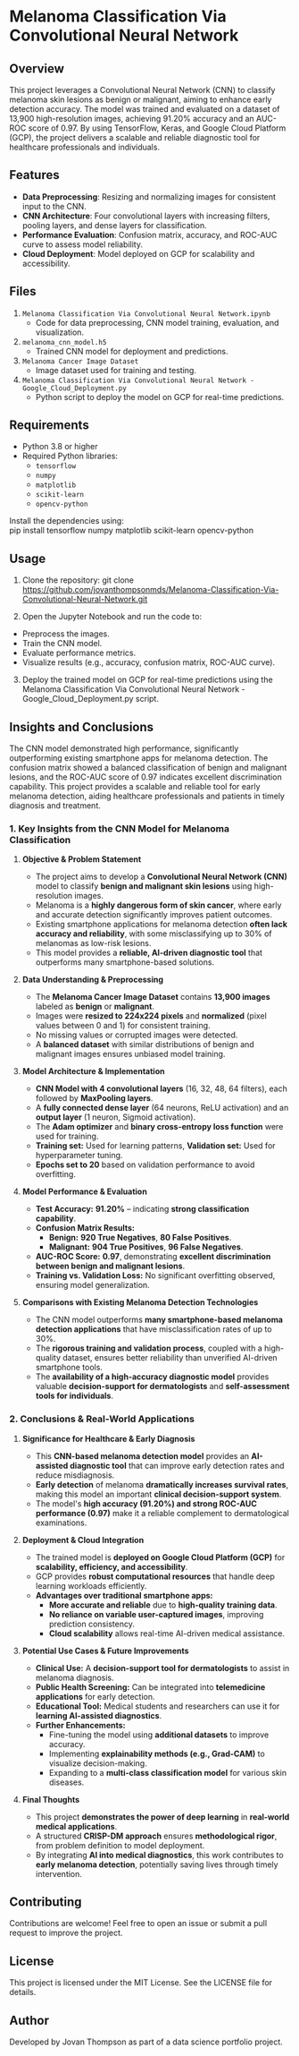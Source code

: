 # Melanoma Classification Via Convolutional Neural Network  

## Overview  
This project leverages a Convolutional Neural Network (CNN) to classify melanoma skin lesions as benign or malignant, aiming to enhance early detection accuracy. The model was trained and evaluated on a dataset of 13,900 high-resolution images, achieving 91.20% accuracy and an AUC-ROC score of 0.97. By using TensorFlow, Keras, and Google Cloud Platform (GCP), the project delivers a scalable and reliable diagnostic tool for healthcare professionals and individuals.  

## Features  
- **Data Preprocessing**: Resizing and normalizing images for consistent input to the CNN.  
- **CNN Architecture**: Four convolutional layers with increasing filters, pooling layers, and dense layers for classification.  
- **Performance Evaluation**: Confusion matrix, accuracy, and ROC-AUC curve to assess model reliability.  
- **Cloud Deployment**: Model deployed on GCP for scalability and accessibility.  

## Files  
1. `Melanoma Classification Via Convolutional Neural Network.ipynb`  
   - Code for data preprocessing, CNN model training, evaluation, and visualization.  
2. `melanoma_cnn_model.h5`  
   - Trained CNN model for deployment and predictions.  
3. `Melanoma Cancer Image Dataset`  
   - Image dataset used for training and testing.  
4. `Melanoma Classification Via Convolutional Neural Network - Google_Cloud_Deployment.py`  
   - Python script to deploy the model on GCP for real-time predictions.  

## Requirements  
- Python 3.8 or higher  
- Required Python libraries:  
  - `tensorflow`  
  - `numpy`  
  - `matplotlib`  
  - `scikit-learn`  
  - `opencv-python`  

Install the dependencies using:   
pip install tensorflow numpy matplotlib scikit-learn opencv-python  

## Usage
1. Clone the repository:
git clone https://github.com/jovanthompsonmds/Melanoma-Classification-Via-Convolutional-Neural-Network.git

2. Open the Jupyter Notebook and run the code to:
- Preprocess the images.
- Train the CNN model.
- Evaluate performance metrics.
- Visualize results (e.g., accuracy, confusion matrix, ROC-AUC curve).

3. Deploy the trained model on GCP for real-time predictions using the Melanoma Classification Via Convolutional Neural Network - Google_Cloud_Deployment.py script.

## Insights and Conclusions
The CNN model demonstrated high performance, significantly outperforming existing smartphone apps for melanoma detection. The confusion matrix showed a balanced classification of benign and malignant lesions, and the ROC-AUC score of 0.97 indicates excellent discrimination capability. This project provides a scalable and reliable tool for early melanoma detection, aiding healthcare professionals and patients in timely diagnosis and treatment.

### 1. Key Insights from the CNN Model for Melanoma Classification

1. **Objective & Problem Statement**
   - The project aims to develop a **Convolutional Neural Network (CNN)** model to classify **benign and malignant skin lesions** using high-resolution images.
   - Melanoma is a **highly dangerous form of skin cancer**, where early and accurate detection significantly improves patient outcomes.
   - Existing smartphone applications for melanoma detection **often lack accuracy and reliability**, with some misclassifying up to 30% of melanomas as low-risk lesions.
   - This model provides a **reliable, AI-driven diagnostic tool** that outperforms many smartphone-based solutions.

2. **Data Understanding & Preprocessing**
   - The **Melanoma Cancer Image Dataset** contains **13,900 images** labeled as **benign** or **malignant**.
   - Images were **resized to 224x224 pixels** and **normalized** (pixel values between 0 and 1) for consistent training.
   - No missing values or corrupted images were detected.
   - A **balanced dataset** with similar distributions of benign and malignant images ensures unbiased model training.

3. **Model Architecture & Implementation**
   - **CNN Model with 4 convolutional layers** (16, 32, 48, 64 filters), each followed by **MaxPooling layers**.
   - A **fully connected dense layer** (64 neurons, ReLU activation) and an **output layer** (1 neuron, Sigmoid activation).
   - The **Adam optimizer** and **binary cross-entropy loss function** were used for training.
   - **Training set:** Used for learning patterns, **Validation set:** Used for hyperparameter tuning.
   - **Epochs set to 20** based on validation performance to avoid overfitting.

4. **Model Performance & Evaluation**
   - **Test Accuracy:** **91.20%** – indicating **strong classification capability**.
   - **Confusion Matrix Results:**
     - **Benign:** **920 True Negatives**, **80 False Positives**.
     - **Malignant:** **904 True Positives**, **96 False Negatives**.
   - **AUC-ROC Score:** **0.97**, demonstrating **excellent discrimination between benign and malignant lesions**.
   - **Training vs. Validation Loss:** No significant overfitting observed, ensuring model generalization.

5. **Comparisons with Existing Melanoma Detection Technologies**
   - The CNN model outperforms **many smartphone-based melanoma detection applications** that have misclassification rates of up to 30%.
   - The **rigorous training and validation process**, coupled with a high-quality dataset, ensures better reliability than unverified AI-driven smartphone tools.
   - The **availability of a high-accuracy diagnostic model** provides valuable **decision-support for dermatologists** and **self-assessment tools for individuals**.

### 2. Conclusions & Real-World Applications

1. **Significance for Healthcare & Early Diagnosis**
   - This **CNN-based melanoma detection model** provides an **AI-assisted diagnostic tool** that can improve early detection rates and reduce misdiagnosis.
   - **Early detection** of melanoma **dramatically increases survival rates**, making this model an important **clinical decision-support system**.
   - The model's **high accuracy (91.20%) and strong ROC-AUC performance (0.97)** make it a reliable complement to dermatological examinations.

2. **Deployment & Cloud Integration**
   - The trained model is **deployed on Google Cloud Platform (GCP)** for **scalability, efficiency, and accessibility**.
   - GCP provides **robust computational resources** that handle deep learning workloads efficiently.
   - **Advantages over traditional smartphone apps:**
     - **More accurate and reliable** due to **high-quality training data**.
     - **No reliance on variable user-captured images**, improving prediction consistency.
     - **Cloud scalability** allows real-time AI-driven medical assistance.

3. **Potential Use Cases & Future Improvements**
   - **Clinical Use:** A **decision-support tool for dermatologists** to assist in melanoma diagnosis.
   - **Public Health Screening:** Can be integrated into **telemedicine applications** for early detection.
   - **Educational Tool:** Medical students and researchers can use it for **learning AI-assisted diagnostics**.
   - **Further Enhancements:**
     - Fine-tuning the model using **additional datasets** to improve accuracy.
     - Implementing **explainability methods (e.g., Grad-CAM)** to visualize decision-making.
     - Expanding to a **multi-class classification model** for various skin diseases.

4. **Final Thoughts**
   - This project **demonstrates the power of deep learning** in **real-world medical applications**.
   - A structured **CRISP-DM approach** ensures **methodological rigor**, from problem definition to model deployment.
   - By integrating **AI into medical diagnostics**, this work contributes to **early melanoma detection**, potentially saving lives through timely intervention.

## Contributing

Contributions are welcome! Feel free to open an issue or submit a pull request to improve the project.

## License

This project is licensed under the MIT License. See the LICENSE file for details.

## Author

Developed by Jovan Thompson as part of a data science portfolio project.
